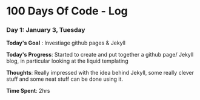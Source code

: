 # 100 Days Of Code - Log

### Day 1: January 3, Tuesday

**Today's Goal** : Investiage github pages & Jekyll

**Today's Progress**: Started to create and put together a github page/ Jekyll blog, in particular looking at the liquid templating

**Thoughts**: Really impressed with the idea behind Jekyll, some really clever stuff and some neat stuff can be done using it.

**Time Spent**: 2hrs